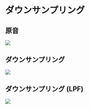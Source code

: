 ダウンサンプリング
==================

原音
----

![ ](http://purasi-bo.me/image/aliasing/base.d/left.gif)

ダウンサンプリング
------------------

![ ](http://purasi-bo.me/image/aliasing/down_sampling.d/plain_left.gif)

ダウンサンプリング (LPF)
------------------------

![ ](http://purasi-bo.me/image/aliasing/down_sampling.d/lpf_left.gif)

